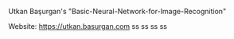 Utkan Başurgan's "Basic-Neural-Network-for-Image-Recognition"

Website: https://utkan.basurgan.com
ss
ss
ss
ss
